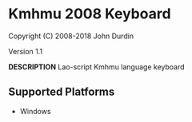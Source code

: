 Kmhmu 2008 Keyboard
=====================

Copyright (C) 2008-2018 John Durdin

Version 1.1

__DESCRIPTION__
Lao-script Kmhmu language keyboard


Supported Platforms
-------------------
 * Windows
